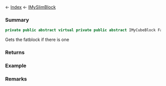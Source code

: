 ← [Index](Api-Index) ← [IMySlimBlock](VRage.Game.ModAPI.Ingame.IMySlimBlock)

### Summary

```csharp
private public abstract virtual private public abstract IMyCubeBlock FatBlock
```

Gets the fatblock if there is one

### Returns

### Example

### Remarks

